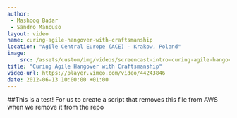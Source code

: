 ```yaml
---
author: 
 - Mashooq Badar
 - Sandro Mancuso
layout: video
name: curing-agile-hangover-with-craftsmanship
location: "Agile Central Europe (ACE) - Krakow, Poland"
image:
    src: /assets/custom/img/videos/screencast-intro-curing-agile-hangover-with-craftsmanship.jpg
title: "Curing Agile Hangover with Craftsmanship"
video-url: https://player.vimeo.com/video/44243846
date: 2012-06-13 10:00:00 +01:00
---
```


##This is a test!
For us to create a script that removes this file from AWS when we remove it from the repo
